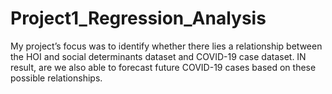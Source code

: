 # Project1_Regression_Analysis
My project’s focus was to identify whether there lies a relationship between the HOI and social determinants dataset and COVID-19 case dataset. IN result, are we also able to forecast future COVID-19 cases based on these possible relationships. 
